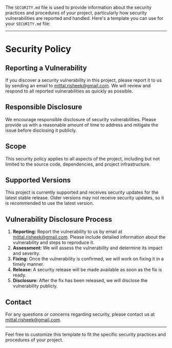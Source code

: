The `SECURITY.md` file is used to provide information about the security practices and procedures of your project, particularly how security vulnerabilities are reported and handled. Here's a template you can use for your `SECURITY.md` file:

---

# Security Policy

## Reporting a Vulnerability

If you discover a security vulnerability in this project, please report it to us by sending an email to [mittal.risheek@gmail.com](mailto:mittal.risheek@gmail.com). We will review and respond to all reported vulnerabilities as quickly as possible.

## Responsible Disclosure

We encourage responsible disclosure of security vulnerabilities. Please provide us with a reasonable amount of time to address and mitigate the issue before disclosing it publicly.

## Scope

This security policy applies to all aspects of the project, including but not limited to the source code, dependencies, and project infrastructure.

## Supported Versions

This project is currently supported and receives security updates for the latest stable release. Older versions may not receive security updates, so it is recommended to use the latest version.

## Vulnerability Disclosure Process

1. **Reporting:** Report the vulnerability to us by email at [mittal.risheek@gmail.com](mailto:mittal.risheek@gmail.com). Please include detailed information about the vulnerability and steps to reproduce it.
2. **Assessment:** We will assess the vulnerability and determine its impact and severity.
3. **Fixing:** Once the vulnerability is confirmed, we will work on fixing it in a timely manner.
4. **Release:** A security release will be made available as soon as the fix is ready.
5. **Disclosure:** After the fix has been released, we will disclose the vulnerability publicly.

## Contact

For any questions or concerns regarding security, please contact us at [mittal.risheek@gmail.com](mailto:mittal.risheek@gmail.com).

---

Feel free to customize this template to fit the specific security practices and procedures of your project.
